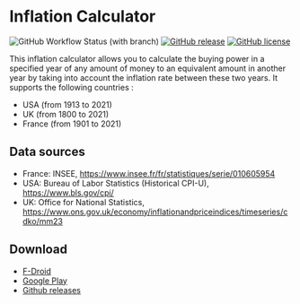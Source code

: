 # Inflation Calculator

![GitHub Workflow Status (with branch)](https://img.shields.io/github/actions/workflow/status/corenting/InflationCalculator/ci.yml?branch=master)
[![GitHub release](https://img.shields.io/github/release/corenting/InflationCalculator.svg)](https://github.com/corenting/InflationCalculator/releases)
[![GitHub license](https://img.shields.io/github/license/corenting/InflationCalculator.svg)](https://github.com/corenting/InflationCalculator/blob/master/LICENSE)

This inflation calculator allows you to calculate the buying power in a specified year of any amount of money to an equivalent amount in another year by taking into account the inflation rate between these two years.
It supports the following countries :
- USA (from 1913 to 2021)
- UK (from 1800 to 2021)
- France (from 1901 to 2021)

## Data sources
- France: INSEE, https://www.insee.fr/fr/statistiques/serie/010605954
- USA: Bureau of Labor Statistics (Historical CPI-U), https://www.bls.gov/cpi/
- UK: Office for National Statistics, https://www.ons.gov.uk/economy/inflationandpriceindices/timeseries/cdko/mm23

## Download

- [F-Droid](https://f-droid.org/packages/fr.corenting.convertisseureurofranc/)
- [Google Play](https://play.google.com/store/apps/details?id=fr.corenting.convertisseureurofranc&utm_source=github_readme)
- [Github releases](https://github.com/corenting/InflationCalculator/releases/latest)
